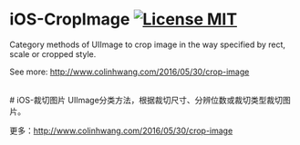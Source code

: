 # iOS-CropImage [![License MIT](https://img.shields.io/badge/license-MIT-green.svg?style=flat)](https://raw.githubusercontent.com/colinhwang/iOS-CropImage/master/LICENSE)&nbsp;
Category methods of UIImage to crop image in the way specified by rect, scale or cropped style.

See more: http://www.colinhwang.com/2016/05/30/crop-image

<br />
# iOS-裁切图片
UIImage分类方法，根据裁切尺寸、分辨位数或裁切类型裁切图片。

更多：http://www.colinhwang.com/2016/05/30/crop-image

